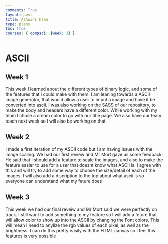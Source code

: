 ```yaml
---
comments: True
layout: post
title: Ashwins Plan
type: plans
toc: True
courses: { compsci: {week: 3} }
---
```


# ASCII
## Week 1
This week I learned about the different types of binary logic, and some of the features that I could make with them. I am leaning towards a ASCII image generator, that would allow a user to imput a image and have it be converted into ascii. I was also working on the SASS of our repository, to make the body and headers have a different color. While working with my team I chose a cream color to go with our title page. We also have our team teach next week so I will also be working on that
<br>

## Week 2
I made a first iteration of my ASCII code but I am having issues with the image scaling. We had our first review and Mr Mort gave us some feedback. He said that I should add a feature to scale the images, and also to make the feature easier to use for a user that doesnt know what ASCII is. I agree with this and will try to add some way to choose the size/detail of each of the images. I will also add a discription to the top about what ascii is so everyone can understand what my feture does
<br>

## Week 3
This week we had our final reveiw and Mr Mort said we were perfectly on track. I still want to add something to my feature so I will add a feture that will allow color to show up into the ASCII by changing the Font colors. This will mean I need to anylize the rgb values of each pixel, as well as the brightness. I can do this pretty easily with the HTML canvas so I feel this features is very possible
